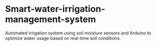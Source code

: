 # Smart-water-irrigation-management-system
Automated irrigation system using soil moisture sensors and Arduino to optimize water usage based on real-time soil conditions.
